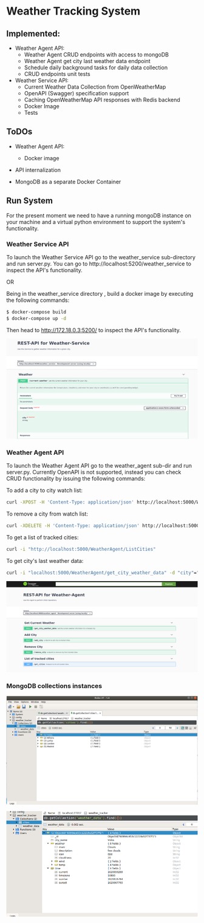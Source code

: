 # Weather Tracking System

## Implemented:

- Weather Agent API:
  - Weather Agent  CRUD endpoints with access to mongoDB
  - Weather Agent get city last weather data endpoint
  - Schedule daily background tasks for daily data collection
  - CRUD endpoints unit tests
- Weather Service API:
  - Current Weather Data Collection from OpenWeatherMap
  - OpenAPI (Swagger) specification support
  - Caching OpenWeatherMap API responses with Redis backend
  - Docker Image
  - Tests

## ToDOs

* Weather Agent API:
  * Docker image

* API internalization
* MongoDB as a separate Docker Container

## Run System

For the present moment we need to have a running mongoDB  instance on your machine and a virtual python environment to support the system's functionality.

### Weather Service API

To launch the Weather Service API go to the weather_service sub-directory and run server.py. You can go to http://localhost:5200/weather_service to inspect the API's functionality.

OR

Being in the weather_service directory , build a docker image by executing the following commands: 

```bash
$ docker-compose build
$ docker-compose up -d
```

Then head to http://172.18.0.3:5200/ to inspect the API's functionality.

![cities_collection](./images/weather-service.png)



### Weather Agent API

To launch the Weather Agent API go to the weather_agent sub-dir and run server.py. Currently OpenAPI is not supported, instead you can check CRUD functionality by issuing the following commands:

To add a city to city watch list:

```bash
curl -XPOST -H 'Content-Type: application/json' http://localhost:5000/WeatherAgent/insert_city -d '{"city": "Volos"}'
```

To remove a city from watch list:

```bash
curl -XDELETE -H 'Content-Type: application/json' http://localhost:5000/WeatherAgent/delete_city/Volos
```

To get a list of tracked cities:

```bash
curl -i "http://localhost:5000/WeatherAgent/ListCities"
```

To get city's last weather data:

```bash
curl -i "localhost:5000/WeatherAgent/get_city_weather_data" -d "city"="Volos"
```

![cities_collection](./images/weather-agent.png)

### MongoDB collections instances 

![cities_collection](./images/cities_collection.png)

![weather_collection](./images/weather_collection.png)
